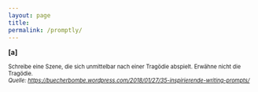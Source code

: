 ```yaml
---
layout: page
title:
permalink: /promptly/
---
```


<b>[a]</b><p style="font-size:0.8em"> Schreibe eine Szene, die sich unmittelbar nach einer Tragödie abspielt. Erwähne nicht die Tragödie. <br>
  <i>Quelle: https://buecherbombe.wordpress.com/2018/01/27/35-inspirierende-writing-prompts/ </i></p>
